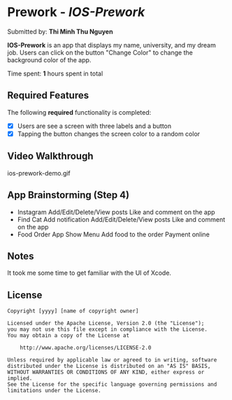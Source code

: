 # Prework - *IOS-Prework*

Submitted by: **Thi Minh Thu Nguyen**

**IOS-Prework** is an app that displays my name, university, and my dream job. Users can click on the button "Change Color" to change the background color of the app.

Time spent: **1** hours spent in total

## Required Features

The following **required** functionality is completed:

- [x] Users are see a screen with three labels and a button
- [x] Tapping the button changes the screen color to a random color
 
## Video Walkthrough

ios-prework-demo.gif

## App Brainstorming (Step 4)
- Instagram
    Add/Edit/Delete/View posts
    Like and comment on the app
- Find Cat
    Add notification
    Add/Edit/Delete/View posts
    Like and comment on the app
- Food Order App
    Show Menu
    Add food to the order
    Payment online

## Notes

It took me some time to get familiar with the UI of Xcode.

## License

    Copyright [yyyy] [name of copyright owner]

    Licensed under the Apache License, Version 2.0 (the "License");
    you may not use this file except in compliance with the License.
    You may obtain a copy of the License at

        http://www.apache.org/licenses/LICENSE-2.0

    Unless required by applicable law or agreed to in writing, software
    distributed under the License is distributed on an "AS IS" BASIS,
    WITHOUT WARRANTIES OR CONDITIONS OF ANY KIND, either express or implied.
    See the License for the specific language governing permissions and
    limitations under the License.
